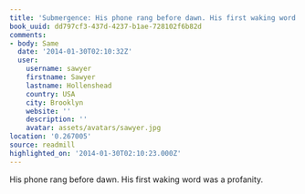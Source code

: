 ```yaml
---
title: 'Submergence: His phone rang before dawn. His first waking word was a prof…'
book_uuid: dd797cf3-437d-4237-b1ae-728102f6b82d
comments:
- body: Same
  date: '2014-01-30T02:10:32Z'
  user:
    username: sawyer
    firstname: Sawyer
    lastname: Hollenshead
    country: USA
    city: Brooklyn
    website: ''
    description: ''
    avatar: assets/avatars/sawyer.jpg
location: '0.267005'
source: readmill
highlighted_on: '2014-01-30T02:10:23.000Z'
---
```


His phone rang before dawn. His first waking word was a profanity.